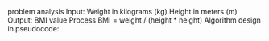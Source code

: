 problem analysis
Input:
Weight in kilograms (kg)
Height in meters (m)
Output:
BMI value
Process 
BMI = weight / (height * height)
Algorithm design in pseudocode:

